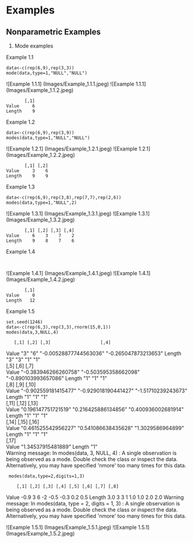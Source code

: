 # Examples

## Nonparametric Examples

1. Mode examples

Example 1.1
```language-R
data<-c(rep(6,9),rep(3,3))
mode(data,type=1,"NULL","NULL")
```

![Example 1.1.1] (Images/Example_1.1.1.jpeg) 
![Example 1.1.1] (Images/Example_1.1.2.jpeg)

```
       [,1]
Value     6
Length    9
```

Example 1.2
```language-R
data<-c(rep(6,9),rep(3,9))
modes(data,type=1,"NULL","NULL")
```

![Example 1.2.1] (Images/Example_1.2.1.jpeg)
![Example 1.2.1] (Images/Example_1.2.2.jpeg)
```
       [,1] [,2]
Value     3    6
Length    9    9
```



Example 1.3
```language-R
data<-c(rep(6,9),rep(3,8),rep(7,7),rep(2,6))
modes(data,type=1,"NULL",2)
```

![Example 1.3.1] (Images/Example_1.3.1.jpeg)
![Example 1.3.1] (Images/Example_1.3.2.jpeg)

```
       [,1] [,2] [,3] [,4]
Value     6    3    7    2
Length    9    8    7    6
```

Example 1.4
```language-R


```
![Example 1.4.1] (Images/Example_1.4.1.jpeg)
![Example 1.4.1] (Images/Example_1.4.2.jpeg)

```
       [,1]
Value     0
Length   12

```


Example 1.5
```language-R
set.seed(1246)
data<-c(rep(6,3),rep(3,3),rnorm(15,0,1))
modes(data,3,NULL,4)
```
       [,1] [,2] [,3]                   [,4]                
Value  "3"  "6"  "-0.00528877744563036" "-0.265047873213653"
Length "3"  "3"  "1"                    "1"                 
       [,5]                 [,6]                 [,7]                
Value  "-0.383946266260758" "-0.503595358662098" "-0.890103993657086"
Length "1"                  "1"                  "1"                 
       [,8]                 [,9]                 [,10]              
Value  "-0.902559181415477" "-0.929018190441427" "-1.51710239243673"
Length "1"                  "1"                  "1"                
       [,11]               [,12]               [,13]              
Value  "0.196147751721519" "0.216425886134856" "0.400936002681914"
Length "1"                 "1"                 "1"                
       [,14]               [,15]               [,16]            
Value  "0.461525542956227" "0.541086638435628" "1.3029586964899"
Length "1"                 "1"                 "1"              
       [,17]             
Value  "1.34537915481889"
Length "1"               
Warning message:
In modes(data, 3, NULL, 4) : A single observation
         is being observed as a mode.
        Double check the class or inspect the data.
        Alternatively, you may have specified 'nmore' too many times 
        for this data.

```
 modes(data,type=2,digits=1,3)
```
        [,1] [,2] [,3] [,4] [,5] [,6] [,7] [,8]
Value  -0.9    3    6   -2 -0.5 -0.3  0.2  0.5
Length  3.0    3    3    1  1.0  1.0  2.0  2.0
Warning message:
In modes(data, type = 2, digits = 1, 3) : A single observation
         is being observed as a mode.
        Double check the class or inspect the data.
        Alternatively, you may have specified 'nmore' too many times 
        for this data.
 
 
![Example 1.5.1] (Images/Example_1.5.1.jpeg)
![Example 1.5.1] (Images/Example_1.5.2.jpeg)

```


```


